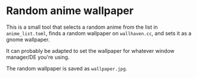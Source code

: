# Random anime wallpaper

This is a small tool that selects a random anime from the list in `anime_list.toml`, finds a random wallpaper on `wallhaven.cc`, and sets it as a gnome wallpaper.

It can probably be adapted to set the wallpaper for whatever window manager/DE you're using.

The random wallpaper is saved as `wallpaper.jpg`.
